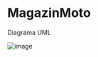 # MagazinMoto


Diagrama UML








![image](https://user-images.githubusercontent.com/116735455/213527147-148edb90-f920-4389-ba7d-45c98899020f.png)
